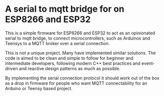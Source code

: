 # A serial to mqtt bridge for on ESP8266 and ESP32

This is a simple firmware for ESP8266 and ESP32 to act as an opinionated
serial to mqtt bridge, to connect microcontrollers, such as Arduinos and
Teensys to a MQTT broker over a serial connection.

This is not a unique project. Many have implemented similar solutions.
The code is aimed to be clean and simple to follow for beginner and
intermediate developers, following modern C++ best practices and
event-driven and reactive design patterns as much as possible.

By implementing the serial connection protocol it should work out of the
box as a drop in firmware for people who want MQTT connectability for an
Arduino or Teensy based project.
